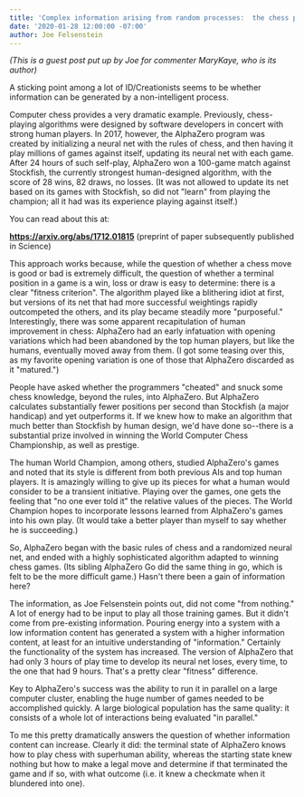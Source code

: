 ```yaml
---
title: 'Complex information arising from random processes:  the chess program AlphaZero'
date: '2020-01-28 12:00:00 -07:00'
author: Joe Felsenstein
---
```

<em>(This is a guest post put up by Joe for commenter MaryKaye, who is its author)</em>

A sticking point among a lot of ID/Creationists seems to be whether information can be
generated by a non-intelligent process.

Computer chess provides a very dramatic example.  Previously, chess-playing algorithms 
were designed by software developers in concert with strong human players.  In 2017, 
however, the AlphaZero program was created by initializing a neural net with the rules
of chess, and then having it play millions of games against itself, updating its neural net
with each game.  After 24 hours of such self-play, AlphaZero won a 100-game match against 
Stockfish, the currently strongest human-designed algorithm, with the score of 28 wins, 
82 draws, no losses.  (It was not allowed to update its net based on its games with
Stockfish, so did not "learn" from playing the champion; all it had was its experience
playing against itself.)

<!--more-->

You can read about this at:

<a href="https://arxiv.org/abs/1712.01815"><strong>https://arxiv.org/abs/1712.01815</strong></a> (preprint of paper subsequently published in Science)

This approach works because, while the question of whether a chess move is good or bad is
extremely difficult, the question of whether a terminal position in a game is a win, loss or
draw is easy to determine:  there is a clear "fitness criterion".  The algorithm played 
like a blithering idiot at first, but versions of its net that had more successful weightings 
rapidly outcompeted the others, and its play became steadily more "purposeful."  Interestingly, 
there was some apparent recapitulation of human improvement in chess:  AlphaZero had an early 
infatuation with opening variations which had been abandoned by the top human players, but 
like the humans, eventually moved away from them.  (I got some teasing over this, as my 
favorite opening variation is one of those that AlphaZero discarded as it "matured.")

People have asked whether the programmers "cheated" and snuck some chess knowledge, beyond
the rules, into AlphaZero.  But AlphaZero calculates substantially fewer positions per second
than Stockfish (a major handicap) and yet outperforms it.  If we knew how to make an algorithm
that much better than Stockfish by human design, we'd have done so--there is a substantial
prize involved in winning the World Computer Chess Championship, as well as prestige.  

The human World Champion, among others, studied AlphaZero's games and noted that its style is
different from both previous AIs and top human players.  It is amazingly willing to give up
its pieces for what a human would consider to be a transient initiative.  Playing over the
games, one gets the feeling that "no one ever told it" the relative values of the pieces. 
The World Champion hopes to incorporate lessons learned from AlphaZero's games into his own
play.  (It would take a better player than myself to say whether he is succeeding.)

So, AlphaZero began with the basic rules of chess and a randomized neural net, and ended
with a highly sophisticated algorithm adapted to winning chess games.  (Its sibling AlphaZero 
Go did the same thing in go, which is felt to be the more difficult game.)  Hasn't there been
a gain of information here?

The information, as Joe Felsenstein points out, did not come "from nothing."  A lot of energy
had to be input to play all those training games.  But it didn't come from pre-existing
information.  Pouring energy into a system with a low information content has generated a
system with a higher information content, at least for an intuitive understanding of 
"information."  Certainly the functionality of the system has increased.  The version of 
AlphaZero that had only 3 hours of play time to develop its neural net loses, every time, 
to the one that had 9 hours.  That's a pretty clear "fitness" difference.

Key to AlphaZero's success was the ability to run it in parallel on a large computer cluster, 
enabling the huge number of games needed to be accomplished quickly.  A large biological 
population has the same quality:  it consists of a whole lot of interactions being evaluated
"in parallel."  

To me this pretty dramatically answers the question of whether information content can increase.
Clearly it did:  the terminal state of AlphaZero knows how to play chess with superhuman
ability, whereas the starting state knew nothing but how to make a legal move and determine
if that terminated the game and if so, with what outcome (i.e. it knew a checkmate when it
blundered into one).

